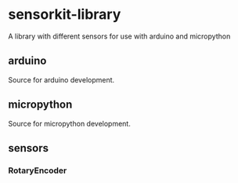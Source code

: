 # sensorkit-library
A library with different sensors for use with arduino and micropython

## arduino
Source for arduino development.

## micropython
Source for micropython development.

## sensors
### RotaryEncoder
